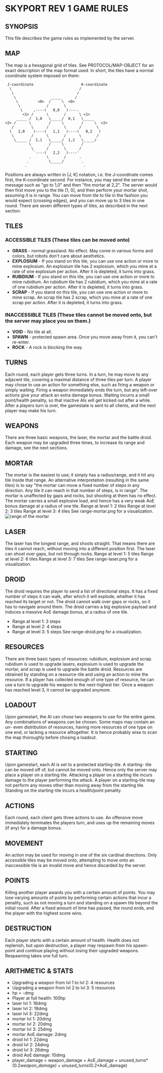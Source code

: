 SKYPORT REV 1 GAME RULES
========================

SYNOPSIS
--------

This file describes the game rules as implemented by the server.


MAP
---

The map is a hexagonal grid of tiles. See PROTOCOL/MAP-OBJECT for an exact description
of the map format used. In short, the tiles have a normal coordinate system
imposed on them:



     J-coordinate                      K-coordinate
      \                               /
       \                             /
        \                _____      /
         \         <0>  /     \  <0>
          \            /       \
           \     ,----(   0,0   )----.
            <1> /      \       /      \ <1>
         _____ /  1,0   \_____/  0,1   \_____
    <2> /      \        /     \        /     \  <2>
       /        \      /       \      /       \
      (   2,0    )----(   1,1   )----(   0,2   )
       \        /      \       /      \       /
        \_____ /  2,1   \_____/  1,2   \_____/
               \        /     \        /
                \      /       \      /
                 `----(   2,2   )----'
               .       \       /      .
              .         \_____/        .
             .                          .
	      
Positions are always written in [J, K] notation, i.e. the J-coordinate comes first,
the K-coordinate second. For instance, you may send the server a message
such as "go to 1,0" and then "fire mortar at 2,2". The server would then
first move you to the tile [1, 0], and then perform your mortar shot,
assuming it is in range.
You can move from tile to tile in the fashion you would expect (crossing edges),
and you can move up to 3 tiles in one round.
There are seven different types of tiles, as described in the next section.

TILES
-----
### ACCESSIBLE TILES (These tiles can be moved onto)

* **GRASS** - normal grassland. No effect. May come in various forms and colors, but
	  robots don't care about aesthetics.
* **EXPLOSIUM** - If you stand on this tile, you can use one action or more to mine
		explosium. An explosium tile has 2 explosium, which you mine at a rate of
		one explosium per action. After it is depleted, it turns into grass.
* **RUBIDIUM** - If you stand on this tile, you can use one action or more to mine
		rubidium. An rubidium tile has 2 rubidium, which you mine at a rate of
		one rubidium per action. After it is depleted, it turns into grass.
* **SCRAP** - If you stand on this tile, you can use one action or more to mine
		scrap. An scrap tile has 2 scrap, which you mine at a rate of
		one scrap per action. After it is depleted, it turns into grass.
		
### INACCESSIBLE TILES (These tiles cannot be moved onto, but the server may place you on them.)
		
* **VOID**  - No tile at all.	
* **SPAWN** - protected spawn area. Once you move away from it, you can't re-enter.
* **ROCK**  - A rock is blocking the way.

TURNS
-----
Each round, each player gets three turns. In a turn, he may move to any
adjacent tile, covering a maximal distance of three tiles per turn. A
player may chose to use an action for something else, such as firing a
weapon or simply waiting. Firing a weapon immediately ends the turn, but
any left-over actions give your attack an extra damage bonus.
Waiting incurrs a small point/health penality, so that inactive AIs will
get kicked out after a while.
After a players turn is over, the gamestate is sent to all clients, and
the next player may make his turn.
		
WEAPONS
-------
There are three basic weapons, the laser, the mortar and the battle droid.
Each weapon may be upgraded three times, to increase its range and damage,
see the next sections.

MORTAR
------
The mortar is the easiest to use; it simply has a radius/range, and it
hit any tile inside that range. An alternative interpretation (resulting
in the same tiles) is to say "the mortar can move a fixed number of steps
in any direction. Any tile it can reach in that number of steps, is in
range". The mortar is unaffected by gaps and rocks, but shooting at them
has no effect. The mortar carries a small explosive load, and hence has
a very weak AoE bonus damage at a radius of one tile.
Range at level 1: 2 tiles
Range at level 2: 3 tiles
Range at level 3: 4 tiles
See range-mortar.png for a visualization.
![range of the mortar](./range-mortar.png)

LASER
-----
The laser has the longest range, and shoots straight. That means there
are tiles it cannot reach, without moving into a different position first.
The laser can shoot over gaps, but not through rocks.
Range at level 1: 5 tiles
Range at level 2: 6 tiles
Range at level 3: 7 tiles
See range-laser.png for a visualization.

DROID
-----
The droid requires the player to send a list of directional steps.
It has a fixed number of steps it can walk, after which it will explode,
whether it has reached its target or not. The droid cannot walk over gaps
or rocks, so it has to navigate around them. The droid carries a big
explosive payload and induces a massive AoE damage bonus, at a radius of
one tile.
* Range at level 1: 3 steps
* Range at level 2: 4 steps
* Range at level 3: 5 steps
See range-droid.png for a visualization.

   
RESOURCES
---------
There are three basic types of resources: rubidium, explosium and scrap.
rubidium is used to upgrade lasers, explosium is used to upgrade the
mortar, and scrap is used to upgrade the battle droid.
Resources are obtained by standing on a resource-tile and using an action
to mine the resource. If a player has collected enough of one type of resource,
he can use a turn to upgrade his weapon to the next-highest tier. Once a weapon has
reached level 3, it cannot be upgraded anymore.


LOADOUT
-------
Upon gamestart, the AI can chose two weapons to use for the entire game.
Any combinations of weapons can be chosen. Some maps may contain an un-
even distribution of resources, having more resources of one type on one
end, or lacking a resource alltogether. It is hence probably wise to
scan the map thoroughly before chosing a loadout.


STARTING
--------
Upon gamestart, each AI is set to a protected starting-tile. A starting-
tile can be moved off of, but cannot be moved onto. Hence only the server
may place a player on a starting tile.
Attacking a player on a starting tile incurs damage to the player
performing the attack. A player on a starting-tile may not perform any
moves other than moving away from the starting tile. Standing on the
starting-tile incurs a health/point penality.

ACTIONS
-------
Each round, each client gets three actions to use. An offensive move
immediately terminates the players turn, and uses up the remaining
moves (if any) for a damage bonus. 

MOVEMENT
--------
An action may be used for moving in one of the six cardinal directions.
Only accessible tiles may be moved onto, attempting to move onto an
inaccessible tile is an invalid move and hence discarded by the server.

POINTS
------
Killing another player awards you with a certain amount of points. You
may lose varying amounts of points by performing certain actions that
incur a penality, such as not moving a turn and standing on a spawn
tile beyond the initial round. After a fixed amount of time has passed,
the round ends, and the player with the highest score wins.

DESTRUCTION
-----------
Each player starts with a certain amount of health. Health does not
replenish, but upon destruction, a player may respawn from his spawn-
point and continue playing without losing their upgraded weapons.
Respawning takes one full turn.

ARITHMETIC & STATS
------------------

* Upgrading a weapon from lvl 1 to lvl 2: 4 resources
* Upgrading a weapon from lvl 2 to lvl 3: 5 resources
* hp = -dmg
* Player at full health: 100hp
* laser lvl 1: 16dmg
* laser lvl 2: 18dmg
* laser lvl 3: 22dmg
* mortar lvl 1: 20dmg
* mortar lvl 2: 20dmg
* mortar lvl 3: 25dmg
* mortar AoE damage: 2dmg
* droid lvl 1: 22dmg
* droid lvl 2: 24dmg
* droid lvl 3: 26dmg
* droid AoE damage: 10dmg
* player_damage = weapon_damage
	       + AoE_damage + unused_turns*(0.2*weapon_damage) + unused_turns*(0.2*AoE_damage)
